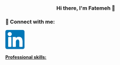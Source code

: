 <h3 align="center">Hi there, I'm Fatemeh 👋</h3> 

### 🤝 Connect with me:
<p>
   <a href="https://www.linkedin.com/in/fatemeh-mosaiyebzadeh-615baa84/" target="_blank">
  <img src="https://github.com/fatemehm/fatemehm/blob/main/images/linkedin.svg" width="60" height="60" />
</p>
<p> 
 <strong>
  Professional skills:
  </strong>
</p>



<!--
**fatemehm/fatemehm** is a ✨ _special_ ✨ repository because its `README.md` (this file) appears on your GitHub profile.

Here are some ideas to get you started:

- 🔭 I’m currently working on ...
- 🌱 I’m currently learning ...
- 👯 I’m looking to collaborate on ...
- 🤔 I’m looking for help with ...
- 💬 Ask me about ...
- 📫 How to reach me: ...
- 😄 Pronouns: ...
- ⚡ Fun fact: ...
-->
